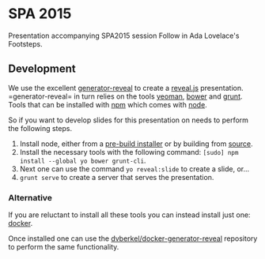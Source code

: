 # SPA 2015 

Presentation accompanying SPA2015 session Follow in Ada Lovelace's Footsteps.

Development
-----------

We use the excellent [generator-reveal][] to create a [reveal.js][]
presentation. =generator-reveal= in turn relies on the tools
[yeoman][], [bower][] and [grunt][]. Tools that can be installed with
[npm][] which comes with [node][].

So if you want to develop slides for this presentation on needs to
perform the following steps.

1. Install node, either from a [pre-build installer][installer] or by
   building from [source][].
2. Install the necessary tools with the following command: `[sudo] npm
   install --global yo bower grunt-cli`.
3. Next one can use the command `yo reveal:slide` to create a slide,
   or...
4. `grunt serve` to create a server that serves the presentation.

### Alternative

If you are reluctant to install all these tools you can instead
install just one: [docker][].

Once installed one can use the [dvberkel/docker-generator-reveal][]
repository to perform the same functionality.

[generator-reveal]: https://github.com/slara/generator-reveal
[reveal.js]: http://lab.hakim.se/reveal-js/#/
[yeoman]: http://yeoman.io/
[bower]: http://bower.io/
[grunt]: http://gruntjs.com/
[npm]: https://www.npmjs.com/
[node]: http://nodejs.org/
[installer]: http://nodejs.org/download/
[source]: https://github.com/joyent/node
[docker]: https://www.docker.com/
[dvberkel/docker-generator-reveal]: https://registry.hub.docker.com/u/dvberkel/docker-generator-reveal.git/
